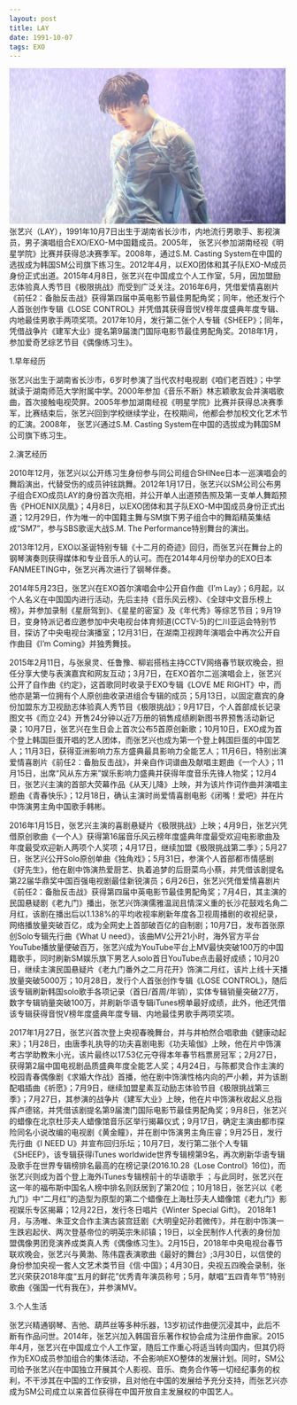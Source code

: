 ```yaml
---
layout: post
title: LAY
date: 1991-10-07 
tags: EXO 
---
```

<img src="/images/posts/codeless/LAY.jpg" height="281" width="500">
张艺兴（LAY），1991年10月7日出生于湖南省长沙市，内地流行男歌手、影视演员，男子演唱组合EXO/EXO-M中国籍成员。2005年， 张艺兴参加湖南经视《明星学院》比赛并获得总决赛季军。2008年，通过S.M. Casting System在中国的选拔成为韩国SM公司旗下练习生。2012年4月，以EXO团体和其子队EXO-M成员身份正式出道。2015年4月8日，张艺兴在中国成立个人工作室，5月，因加盟励志体验真人秀节目《极限挑战》而受到广泛关注。2016年6月，凭借爱情喜剧片《前任2：备胎反击战》获得第四届中英电影节最佳男配角奖；同年，他还发行个人首张创作专辑《LOSE CONTROL》并凭借其获得音悦V榜年度盛典年度专辑、内地最佳男歌手两项奖项。2017年10月，发行第二张个人专辑《SHEEP》；同年，凭借战争片《建军大业》提名第9届澳门国际电影节最佳男配角奖。2018年1月，参加爱奇艺综艺节目《偶像练习生》。

1.早年经历

张艺兴出生于湖南省长沙市，6岁时参演了当代农村电视剧《咱们老百姓》；中学就读于湖南师范大学附属中学。2000年参加《音乐不断》林志颖歌友会并演唱歌曲，首次接触电视荧屏。2005年参加湖南经视《明星学院》比赛并获得总决赛季军，比赛结束后，张艺兴回到学校继续学业，在校期间，他都会参加校文化艺术节的汇演。2008年， 张艺兴通过S.M. Casting System在中国的选拔成为韩国SM公司旗下练习生。

2.演艺经历

2010年12月，张艺兴以公开练习生身份参与同公司组合SHINee日本一巡演唱会的舞蹈演出，代替受伤的成员钟铉跳舞。2012年1月17日，张艺兴以SM公司公布男子组合EXO成员LAY的身份首次亮相，并公开单人出道预告照及第一支单人舞蹈预告《PHOENIX凤凰》；4月8日，以EXO团体和其子队EXO-M中国成员身份正式出道；12月29日，作为唯一的中国籍主舞与SM旗下男子组合中的舞蹈精英集结成“SM7”，参与SBS歌谣大战S.M. The Performance特别舞台的演出。

2013年12月，EXO以圣诞特别专辑《十二月的奇迹》回归，而张艺兴在舞台上的钢琴演奏则获得媒体和专业音乐人的认可。而在2014年4月份举办的EXO日本FANMEETING中，张艺兴再次进行了钢琴伴奏。

2014年5月23日，张艺兴在EXO首尔演唱会中公开自作曲《I’m Lay》；6月起，以个人名义在中国国内进行活动，先后主持《音乐风云榜》、《全球中文音乐榜上榜》，并参加录制《星厨驾到》、《星星的密室》及《年代秀》等综艺节目；9月19日，变身特派记者应邀参加中央电视台体育频道(CCTV-5)的仁川亚运会特别节目，探访了中央电视台演播室；12月31日，在湖南卫视跨年演唱会中再次公开自作曲目《I’m Coming》并独秀舞技。

2015年2月11日，与张泉灵、任鲁豫、柳岩搭档主持CCTV网络春节联欢晚会，担任分享大使与表演嘉宾和网友互动；3月7日，在EXO首尔二巡演唱会上，张艺兴公开了自作曲《约定》，这首歌同时收录于EXO专辑《LOVE ME RIGHT》中，而他亦是第一位拥有个人原创曲收录进组合专辑的成员；5月13日，以固定嘉宾的身份加盟东方卫视励志体验真人秀节目《极限挑战》；9月17日，个人首部成长记录图文书《而立·24》开售24分钟以近7万册的销售成绩刷新图书界预售活动新记录；10月7日，张艺兴在生日会上首次公布5首原创新歌；10月10日，EXO成为首个登上韩国巨蛋开唱的艺人团体，而张艺兴也成为第一个登上韩国巨蛋的中国艺人；11月3日，获得亚洲影响力东方盛典最具影响力全能艺人；11月6日，特别出演爱情喜剧片《前任2：备胎反击战》，并亲自作词谱曲及献唱主题曲《一个人》；11月15日，出席“风从东方来”娱乐影响力盛典并获得年度音乐先锋人物奖；12月4日，张艺兴主演的首部大荧幕作品《从天儿降》上映，并为该片作词作曲并演唱主题曲《青春快乐》；12月18日，确认主演时尚爱情喜剧电影《闭嘴！爱吧》并在片中饰演男主角中国歌手韩彬。

2016年1月15日，张艺兴主演的喜剧悬疑片《极限挑战》上映；4月9日，张艺兴凭借原创歌曲《一个人》获得第16届音乐风云榜年度盛典年度最受欢迎电影歌曲及年度最受欢迎新人两项个人奖项；4月17日，继续加盟《极限挑战第二季》；5月27日，张艺兴公开Solo原创单曲《独角戏》；5月31日，参演个人首部都市情感剧《好先生》，他在剧中饰演热爱厨艺、执着追梦的后厨菜鸟小蔡，并凭借该剧提名第22届华鼎奖中国百强电视剧最佳新锐演员；6月26日，张艺兴凭借爱情喜剧片《前任2：备胎反击战》获得第四届中英电影节最佳男配角奖；7月4日，其主演的民国悬疑剧《老九门》播出，张艺兴饰演儒雅温润且情深义重的长沙花鼓戏名角二月红，该剧在播出后以1.138%的平均收视率刷新年度各卫视周播剧的收视纪录，网络播放量突破百亿，成为全网史上首部破百亿的自制剧；10月7日，发布首张原创Solo专辑先行曲《What U need》，该曲MV公开21小时，海外官方平台YouTube播放量便破百万，张艺兴成为YouTube平台上MV最快突破100万的中国籍歌手，同时刷新SM娱乐旗下男艺人solo首日YouTube点击最好成绩；10月20日，继续主演民国悬疑片《老九门番外之二月花开》饰演二月红，该片上线十天播放量突破5000万；10月28日，发行个人首张创作专辑《LOSE CONTROL》，随后该专辑刷新韩国solo歌手各项记录（首日/首周/年销），实体专辑销量突破27万，数字专辑销量突破100万，并刷新华语专辑iTunes榜单最好成绩，此外，他还凭借该专辑获得音悦V榜年度盛典年度专辑、内地最佳男歌手两项奖项。

2017年1月27日，张艺兴首次登上央视春晚舞台，并与井柏然合唱歌曲《健康动起来》；1月28日，由唐季礼执导的功夫喜剧电影《功夫瑜伽》上映，他在片中饰演考古学助教朱小光，该片最终以17.53亿元夺得本年春节档票房冠军；2月27日，获得第2届中国电视剧品质盛典年度全能艺人奖；4月24日，与陈都灵合作主演的校园青春偶像剧《求婚大作战》首播，他在剧中饰演性格内向的严小赖，并为该剧配唱插曲《祈愿》；7月9日，继续加盟星素互动励志体验节目《极限挑战第三季》；7月27日，其参演的战争片《建军大业》上映，他在片中饰演秋收起义总指挥卢德铭，并凭借该剧提名第9届澳门国际电影节最佳男配角奖；9月8日，张艺兴的蜡像在北京杜莎夫人蜡像馆音乐区举行揭幕仪式；9月17日，确定主演由都市探险同名小说改编的电视剧《黄金瞳》，并在剧中饰演男主角庄睿；9月25日，发行先行曲《I NEED U》并宣布回归乐坛；10月7日，发行第二张个人专辑《SHEEP》，该专辑获得iTunes worldwide世界专辑榜第9名，再次刷新华语专辑及歌手在世界专辑榜排名最高的在榜记录(2016.10.28《Lose Control》16位)，而张艺兴则成为首个登上海外iTunes专辑榜前十的华语歌手 ；与此同时，张艺兴在这一年的福布斯中国名人榜中排名则跃居到了第20位；10月18日，张艺兴以《老九门》中“二月红”的造型为原型的第二个蜡像在上海杜莎夫人蜡像馆《老九门》影视娱乐专区揭幕；12月22日，发行冬日唱片《Winter Special Gift》。
2018年1月，与汤唯、朱亚文合作主演古装宫廷剧《大明皇妃孙若微传》，并在剧中饰演一生跌宕起伏、两次登基帝位的明英宗朱祁镇；19日，以全民制作人代表的身份加盟偶像男团竞演养成类真人秀《偶像练习生》。2月15日，2018年中央电视台春节联欢晚会，张艺兴与黄渤、陈伟霆表演歌曲《最好的舞台》;3月30日，以信使的身份参加央视一套人文艺术类节目《信·中国》；4月30日，央视五四晚会录制，张艺兴荣获2018年度“五月的鲜花”优秀青年演员称号；5月，献唱“五四青年节”特别歌曲《强国一代有我在》，并参演MV。


3.个人生活

张艺兴精通钢琴、吉他、葫芦丝等多种乐器，13岁初试作曲便沉浸其中，此后不断有作品问世。2014年，张艺兴加入韩国音乐著作权协会成为注册作曲家。2015年4月，张艺兴在中国成立个人工作室，随后工作重心将适当转向国内，但其仍将作为EXO成员参加组合的集体活动，不会影响EXO整体的发展计划。同时，SM公司给予张艺兴在中国独立开展其个人影视、音乐、商务合作等一切经纪事务的权利，不干涉其在中国的工作安排，且对他在中国的发展给予充分支持，而张艺兴亦成为SM公司成立以来首位获得在中国开放自主发展权的中国艺人。
